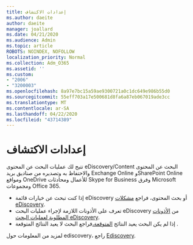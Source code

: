 ```yaml
---
title: إعدادات الاكتشاف
ms.author: daeite
author: daeite
manager: joallard
ms.date: 04/21/2020
ms.audience: Admin
ms.topic: article
ROBOTS: NOINDEX, NOFOLLOW
localization_priority: Normal
ms.collection: Adm_O365
ms.assetid: ''
ms.custom:
- "2006"
- "3200003"
ms.openlocfilehash: 8a97e7bc15a59ae9300721a0c1dc649e986b55d0
ms.sourcegitcommit: 55eff703a17e500681d8fa6a87eb067019ade3cc
ms.translationtype: MT
ms.contentlocale: ar-SA
ms.lasthandoff: 04/22/2020
ms.locfileid: "43714389"
---
```

# <a name="ediscovery-settings"></a>إعدادات الاكتشاف

تتيح لك عمليات البحث عن المحتوى eDiscovery/Content البحث عن المحتوى والاحتفاظ به وتصديره من صناديق بريد Exchange Online وSharePoint Online ومواقع OneDrive للأعمال ومحادثات Skype for Business وفرق Microsoft ومجموعات Office 365.

- إذا كنت تبحث عن خيارات قائمة eDiscovery أو بحث المحتوى، فراجع [مشكلات eDiscovery](https://docs.microsoft.com/alchemyinsights/ediscovery-issues).
- تعرف على الأذونات اللازمة لإجراء عمليات البحث eDiscovery من [الأذونات المطلوبة لعمليات البحث eDiscovery](https://docs.microsoft.com/alchemyinsights/permissions-required-for-ediscovery-searches).
- إذا لم يكن البحث يعيد النتائج [المتوقعة،](https://docs.microsoft.com/alchemyinsights/search-not-returning-expected-results)فراجع البحث لا يعيد النتائج المتوقعة .

لمزيد من المعلومات حول ediscovery، راجع [Ediscovery](https://docs.microsoft.com/office365/securitycompliance/ediscovery).
